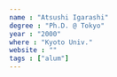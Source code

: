 ```yaml
---
name : "Atsushi Igarashi"
degree : "Ph.D. @ Tokyo"
year : "2000"
where : "Kyoto Univ."
website : ""
tags : ["alum"]
---
```

